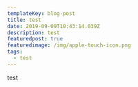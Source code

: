 ```yaml
---
templateKey: blog-post
title: test
date: 2019-09-09T10:43:14.039Z
description: test
featuredpost: true
featuredimage: /img/apple-touch-icon.png
tags:
  - test
---
```

test
